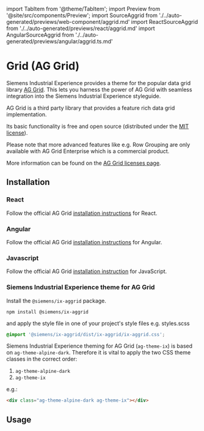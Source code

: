 import TabItem from '@theme/TabItem';
import Preview from '@site/src/components/Preview';
import SourceAggrid from './../auto-generated/previews/web-component/aggrid.md'
import ReactSourceAggrid from './../auto-generated/previews/react/aggrid.md'
import AngularSourceAggrid from './../auto-generated/previews/angular/aggrid.ts.md'

# Grid (AG Grid)

Siemens Industrial Experience provides a theme for the popular data grid library [AG Grid](https://www.ag-grid.com).
This lets you harness the power of AG Grid with seamless integration into the Siemens Industrial Experience styleguide.

<div className="siemens-brand-section">
AG Grid is a third party library that provides a feature rich data grid implementation.

Its basic functionality is free and open source (distributed under the [MIT license](https://www.ag-grid.com/eula/AG-Grid-Community-License.html)).

Please note that more advanced features like e.g. Row Grouping are only available with AG Grid Enterprise which is a commercial product.

More information can be found on the [AG Grid licenses page](https://www.ag-grid.com/license-pricing).

</div>

## Installation

### React

Follow the official AG Grid [installation instructions](https://www.ag-grid.com/react-data-grid/getting-started/) for React.

### Angular

Follow the official AG Grid [installation instructions](https://www.ag-grid.com/angular-data-grid/getting-started/) for Angular.

### Javascript

Follow the official AG Grid [installation instruction](https://www.ag-grid.com/javascript-data-grid/getting-started/) for JavaScript.

### Siemens Industrial Experience theme for AG Grid

Install the `@siemens/ix-aggrid` package.

```shell
npm install @siemens/ix-aggrid
```

and apply the style file in one of your project's style files e.g. styles.scss

```scss
@import '@siemens/ix-aggrid/dist/ix-aggrid/ix-aggrid.css';
```

Siemens Industrial Experience theming for AG Grid (`ag-theme-ix`) is based on `ag-theme-alpine-dark`.
Therefore it is vital to apply the two CSS theme classes in the correct order:

1. `ag-theme-alpine-dark`
2. `ag-theme-ix`

e.g.:

```html
<div class="ag-theme-alpine-dark ag-theme-ix"></div>
```

## Usage

<Preview name="aggrid" height="16rem">
  <TabItem value="javascript">
    <SourceAggrid />
  </TabItem>
  <TabItem value="react">
    <ReactSourceAggrid />
  </TabItem>
  <TabItem value="angular">
    <AngularSourceAggrid />
  </TabItem>
</Preview>
